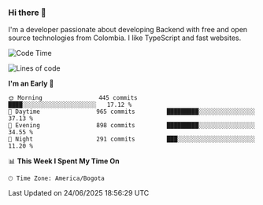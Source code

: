 ### Hi there 👋

I'm a developer passionate about developing Backend with free and open source technologies from Colombia. I like TypeScript and fast websites.

<!--START_SECTION:waka-->
![Code Time](http://img.shields.io/badge/Code%20Time-5%2C542%20hrs%203%20mins-blue)

![Lines of code](https://img.shields.io/badge/From%20Hello%20World%20I%27ve%20Written-5.3%20million%20lines%20of%20code-blue)

**I'm an Early 🐤** 

```text
🌞 Morning                445 commits         ████░░░░░░░░░░░░░░░░░░░░░   17.12 % 
🌆 Daytime                965 commits         █████████░░░░░░░░░░░░░░░░   37.13 % 
🌃 Evening                898 commits         █████████░░░░░░░░░░░░░░░░   34.55 % 
🌙 Night                  291 commits         ███░░░░░░░░░░░░░░░░░░░░░░   11.20 % 
```


📊 **This Week I Spent My Time On** 

```text
🕑︎ Time Zone: America/Bogota
```


 Last Updated on 24/06/2025 18:56:29 UTC
<!--END_SECTION:waka-->
